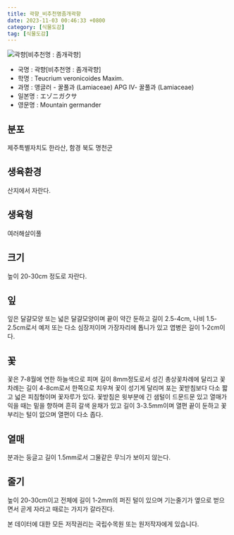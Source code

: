 ```yaml
---
title: 곽향_비추천명좀개곽향
date: 2023-11-03 00:46:33 +0800
category: [식물도감]
tag: [식물도감]
---
```




![곽향[비추천명 : 좀개곽향]](/fileUpload/plants/basic/Labiatae/Teucrium/28908/4_th2.JPG)
- 국명 : 곽향[비추천명 : 좀개곽향]
- 학명 : Teucrium veronicoides Maxim.
- 과명 : 앵글러 - 꿀풀과 (Lamiaceae) APG Ⅳ- 꿀풀과 (Lamiaceae)
- 일본명 : エゾニガクサ
- 영문명 : Mountain germander


## 분포
제주특별자치도 한라산, 함경 북도 명천군
## 생육환경
산지에서 자란다.
## 생육형
여러해살이풀
## 크기
높이 20-30cm 정도로 자란다.
## 잎
잎은 달걀모양 또는 넓은 달걀모양이며 끝이 약간 둔하고 길이 2.5-4cm, 나비 1.5-2.5cm로서 예저 또는 다소 심장저이며 가장자리에 톱니가 있고 엽병은 길이 1-2cm이다.
## 꽃
꽃은 7-8월에 연한 하늘색으로 피며 길이 8mm정도로서 성긴 총상꽃차례에 달리고 꽃차례는 길이 4-8cm로서 한쪽으로 치우쳐 꽃이 성기게 달리며 포는 꽃받침보다 다소 짧고 넓은 피침형이며 꽃자루가 있다. 꽃받침은 윗부분에 긴 샘털이 드문드문 있고 열매가 익을 때는 밑을 향하며 흔히 갈색 윤채가 있고 길이 3-3.5mm이며 열편 끝이 둔하고 꽃부리는 털이 없으며 열편이 다소 좁다.
## 열매
분과는 둥글고 길이 1.5mm로서 그물같은 무늬가 보이지 않는다.
## 줄기
높이 20-30cm이고 전체에 길이 1-2mm의 퍼진 털이 있으며 기는줄기가 옆으로 벋으면서 곧게 자라고 때로는 가지가 갈라진다.






본 데이터에 대한 모든 저작권리는 국립수목원 또는 원저작자에게 있습니다.
